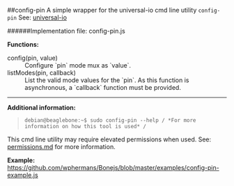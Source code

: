 ##config-pin
A simple wrapper for the universal-io cmd line utility `config-pin` See: [universal-io](https://github.com/cdsteinkuehler/beaglebone-universal-io)

######Implementation file: config-pin.js

**Functions:**

<dl>
	<dt>config(pin, value)</dt>
	<dd>Configure `pin` mode mux as `value`.</dd>
	<dt>listModes(pin, callback)</dt>
	<dd>List the valid mode values for the `pin`. As this function is asynchronous, a `callback` function must be provided.</dd>
</dl>


____
**Additional information:**

>`debian@beaglebone:~$ sudo config-pin --help / *For more information on how this tool is used* /`

This cmd line utility may require elevated permissions when used. See: [permissions.md](https://github.com/wphermans/Bonejs/blob/master/documentation/permissions.md) for more information.

**Example:**
https://github.com/wphermans/Bonejs/blob/master/examples/config-pin-example.js